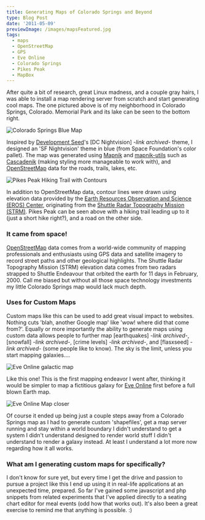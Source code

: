 ```yaml
---
title: Generating Maps of Colorado Springs and Beyond
type: Blog Post
date: '2011-05-09'
previewImage: /images/mapsFeatured.jpg
tags:
  - maps
  - OpenStreetMap
  - GPS
  - Eve Online
  - Colorado Springs
  - Pikes Peak
  - MapBox
---
```

After quite a bit of research, great Linux madness, and a couple gray hairs, I was able to install a map rendering server from scratch and start generating cool maps. The one pictured above is of my neighborhood in Colorado Springs, Colorado. Memorial Park and its lake can be seen to the bottom right.

![Colorado Springs Blue Map](/images/coloradoSpringsMap2b.png)

Inspired by [Development Seed](https://developmentseed.org/)'s [DC Nightvision] *-link archived-* theme, I designed an 'SF Nightvision' theme in blue (from Space Foundation's color pallet). The map was generated using [Mapnik](https://mapnik.org/) and [mapnik-utils](https://code.google.com/p/mapnik-utils/) such as [Cascadenik](https://github.com/mapnik/Cascadenik/wiki/Cascadenik) (making styling more manageable to work with), and [OpenStreetMap](https://www.openstreetmap.org/) data for the roads, trails, lakes, etc.

![Pikes Peak Hiking Trail with Contours](/images/pikesPeakMapb.png)

In addition to OpenStreetMap data, contour lines were drawn using elevation data provided by the [Earth Resources Observation and Science (EROS) Center](https://eros.usgs.gov), originating from the [Shuttle Radar Topography Mission (STRM)](https://www2.jpl.nasa.gov/srtm/). Pikes Peak can be seen above with a hiking trail leading up to it (just a short hike right?), and a road on the other side.

### It came from space!

[OpenStreetMap](https://openstreetmap.org) data comes from a world-wide community of mapping professionals and enthusiasts using GPS data and satellite imagery to record street paths and other geological highlights. The Shuttle Radar Topography Mission (STRM) elevation data comes from two radars strapped to Shuttle Endeavour that orbited the earth for 11 days in February, 2000. Call me biased but without all those space technology investments my little Colorado Springs map would lack much depth.

### Uses for Custom Maps

Custom maps like this can be used to add great visual impact to websites. Nothing cuts 'blah, another Google map' like 'wow! where did that come from?'. Equally or more importantly the ability to generate maps using custom data allows people to further map [earthquakes] *-link archived-*, [snowfall] *-link archived-*, [crime levels] *-link archived-*, and [flasxseed] *-link archived-* (some people like to know). The sky is the limit, unless you start mapping galaxies....

![Eve Online galactic map](/images/eveMapSample2.png)

Like this one! This is the first mapping endeavor I went after, thinking it would be simpler to map a fictitious galaxy for [Eve Online](https://secure.eveonline.com/ft/?aid=106839) first before a full blown Earth map.

![Eve Online Map closer](/images/eveMapSample1.png)

Of course it ended up being just a couple steps away from a Colorado Springs map as I had to generate custom 'shapefiles', get a map server running and stay within a world boundary I didn't understand to get a system I didn't understand designed to render world stuff I didn't understand to render a galaxy instead. At least I understand a lot more now regarding how it all works.

### What am I generating custom maps for specifically?

I don't know for sure yet, but every time I get the drive and passion to pursue a project like this I end up using it in real-life applications at an unexpected time, prepared. So far I've gained some javascript and php snippets from related experiments that I've applied directly to a seating chart editor for meal events (odd how that works out). It's also been a great exercise to remind me that anything is possible. :)
